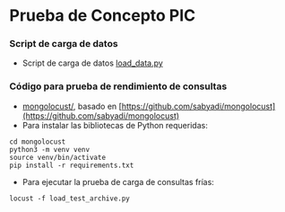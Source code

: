 # Prueba de Concepto PIC


### Script de carga de datos
* Script de carga de datos [load_data.py](load_data.py)


### Código para prueba de rendimiento de consultas
* [mongolocust/](mongolocust), basado en [https://github.com/sabyadi/mongolocust](https://github.com/sabyadi/mongolocust)
* Para instalar las bibliotecas de Python requeridas:
```shell
cd mongolocust
python3 -m venv venv
source venv/bin/activate
pip install -r requirements.txt
```
* Para ejecutar la prueba de carga de consultas frías:
```shell
locust -f load_test_archive.py
```

